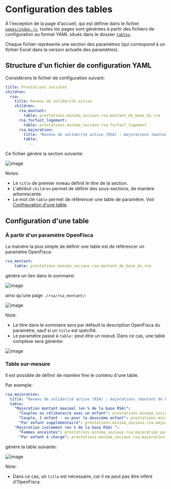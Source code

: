 # Configuration des tables

À l'exception de la page d'accueil, qui est définie dans le fichier [`pages/index.js`](./pages/index.js), toutes les pages sont générées à partir des fichiers de configuration au format YAML situés dans le dossier [`tables`](./tables/).

Chaque fichier représente une section des paramètres (qui correspond à un fichier Excel dans la version actuelle des paramètres).

## Structure d'un fichier de configuration YAML

Considérons le fichier de configuration suivant:

```YAML
title: Prestations sociales
children:
  rsa:
    title: Revenu de solidarité active
    children:
      rsa_montant:
        table: prestations.minima_sociaux.rsa.montant_de_base_du_rsa
      rsa_forfait_logement:
        table: prestations.minima_sociaux.rsa.forfait_logement
      rsa_majoration:
        title: "Revenu de solidarité active (RSA) : majorations (montant de base et revenus) et montant minimum versé"
        table:
          ...
```

Ce fichier génére la section suivante:

![image](https://user-images.githubusercontent.com/11834997/42471691-a9fe89ec-838c-11e8-922c-b6695d226bbd.png)

Notes:
- Le `title` de premier niveau définit le titre de la section.
- L'attribut `children` permet de définir des sous-sections, de manière arborescente.
- Le mot clé `table` permet de référencer une table de paramètre. Voir [Configuration d'une table](#configuration-dune-table).

## Configuration d'une table

### À partir d'un paramètre OpenFisca

La manière la plus simple de définir une table est de référencer un paramètre OpenFisca:

```yaml
rsa_montant:
    table: prestations.minima_sociaux.rsa.montant_de_base_du_rsa
```

génère un lien dans le sommaire:

![image](https://user-images.githubusercontent.com/11834997/42472337-ebc0b4f2-838e-11e8-8296-e9f49f9147a9.png)

ainsi qu'une page `./rsa/rsa_montant/`:

![image](https://user-images.githubusercontent.com/11834997/42472364-08ffb126-838f-11e8-89ce-b244561f3bd3.png)

Note:
- Le titre dans le sommaire sera par défault la description OpenFisca du paramètre, sauf si un `title` est spécifié.
- Le paramètre passé à `table:` peut être un noeud. Dans ce cas, une table complexe sera générée:

![image](https://user-images.githubusercontent.com/11834997/42472504-7bfea15a-838f-11e8-93eb-8519b990f662.png)

### Table sur-mesure

Il est possible de définir de manière fine le contenu d'une table. 

Par exemple:

```yaml
rsa_majoration:
  title: "Revenu de solidarité active (RSA) : majorations (montant de base et revenus) et montant minimum versé"
  table:
    "Majoration montant maximal (en % de la base RSA)":
      "Couples ou célibataire avec un enfant": prestations.minima_sociaux.rsa.majoration_rsa.taux_deuxieme_personne
      "Couple, 1 enfant - ou pour le deuxième enfant": prestations.minima_sociaux.rsa.majoration_rsa.taux_troisieme_personne
      "Par enfant supplémentaire": prestations.minima_sociaux.rsa.majoration_rsa.taux_personne_supp
    "Majoration isolement (en % de la base RSA) ":
      "Femmes enceintes": prestations.minima_sociaux.rsa.majoration_parent_isole.femmes_enceintes
      "Par enfant à charge": prestations.minima_sociaux.rsa.majoration_parent_isole.par_enfant_a_charge
```

génère la table suivante:

![image](https://user-images.githubusercontent.com/11834997/42472709-4b6a3b70-8390-11e8-80a4-928e45b31c65.png)

Note:
  - Dans ce cas, un `title` est nécessaire, car il ne peut pas être inféré d'OpenFisca.

